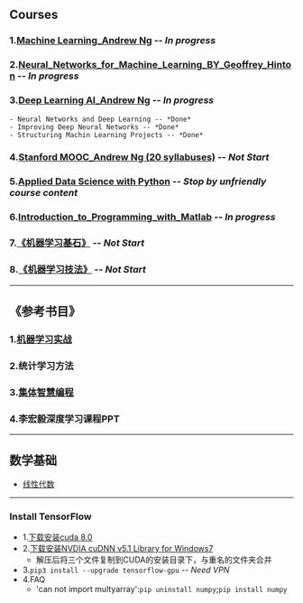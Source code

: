 ## Courses
### 1.[Machine Learning_Andrew Ng](./Machine_Learning_Coursera_Andrew-Ng) -- *In progress*
### 2.[Neural_Networks_for_Machine_Learning_BY_Geoffrey_Hinton](./Neural_Networks_for_Machine_Learning_Geoffrey_Hinton) -- *In progress*
### 3.[Deep Learning AI_Andrew Ng](./Deep_Learning_AI_Andrew_Ng) -- *In progress*
	- Neural Networks and Deep Learning -- *Done*
	- Improving Deep Neural Networks -- *Done*
	- Structuring Machin Learning Projects -- *Done*
### 4.[Stanford MOOC_Andrew Ng (20 syllabuses)](./Machine_Learning_Stanford_MOOC_Andrew-Ng) -- *Not Start*
### 5.[Applied Data Science with Python](./Applied_Data_Science_with_Python) -- *Stop by unfriendly course content*
### 6.[Introduction_to_Programming_with_Matlab](./Introduction_to_Programming_with_Matlab) -- *In progress*
### 7.[《机器学习基石》](./Machine_Learning_Foundations_MOOC) -- *Not Start*
### 8.[《机器学习技法》](.) -- *Not Start*
	
---

## 《参考书目》
### 1.[机器学习实战](./Machine_Learning_in_Action)
### 2.统计学习方法
### 3.[集体智慧编程](./Programming_Collective_Intelligence)
### 4.李宏毅深度学习课程PPT

---
## 数学基础
- [线性代数](./Linear_Algebra)

---
### Install TensorFlow
- 1.[下载安装cuda 8.0](https://developer.nvidia.com/cuda-downloads)
- 2.[下载安装NVDIA cuDNN v5.1 Library for Windows7](https://developer.nvidia.com/rdp/cudnn-download)
	- 解压后将三个文件复制到CUDA的安装目录下，与重名的文件夹合并
- 3.`pip3 install --upgrade tensorflow-gpu` -- *Need VPN*
- 4.FAQ
	- 'can not import multyarray':`pip uninstall numpy`;`pip install numpy`

